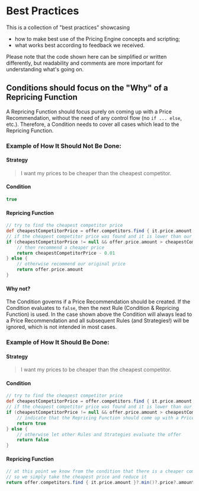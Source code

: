 # Best Practices

This is a collection of "best practices" showcasing
* how to make best use of the Pricing Engine concepts and scripting;
* what works best according to feedback we received.

Please note that the code shown here can be simplified or written differently, but readability and comments are more important for understanding what's going on.

## Conditions should focus on the "Why" of a Repricing Function

A Repricing Function should focus purely on coming up with a Price Recommendation, without the need of any control flow (no `if ... else`, etc.). Therefore, a Condition needs to cover all cases which lead to the Repricing Function.

### Example of How It Should Not Be Done:

#### Strategy

> I want my prices to be cheaper than the cheapest competitor.

#### Condition

```groovy
true
```

#### Repricing Function

```groovy
// try to find the cheapest competitor price
def cheapestCompetitorPrice = offer.competitors.find { it.price.amount }?.min()?.price?.amount
// if the cheapest competitor price was found and it is lower than our offer price
if (cheapestCompetitorPrice != null && offer.price.amount > cheapestCompetitorPrice) {
    // then recommend a cheaper price
    return cheapestCompetitorPrice - 0.01
} else {
    // otherwise recommend our original price
    return offer.price.amount
}
```

#### Why not?

The Condition governs if a Price Recommendation should be created. If the Condition evaluates to `false`, then the
next Rule (Condition & Repricing Function) is used. In the case shown above the Condition will always lead to a Price
Recommendation and all subsequent Rules (and Strategies!) will be ignored, which is not intended in most cases.

### Example of How It Should Be Done:

#### Strategy

> I want my prices to be cheaper than the cheapest competitor.

#### Condition

```groovy
// try to find the cheapest competitor price
def cheapestCompetitorPrice = offer.competitors.find { it.price.amount }?.min()?.price?.amount
// if the cheapest competitor price was found and it is lower than our offer price
if (cheapestCompetitorPrice != null && offer.price.amount > cheapestCompetitorPrice) {
    // indicate that the Repricing Function should come up with a Price Recommendation
    return true
} else {
    // otherwise let other Rules and Strategies evaluate the offer
    return false
}
```

#### Repricing Function

```groovy
// at this point we know from the condition that there is a cheaper competitor
// so we simply take the cheapest price and reduce it
return offer.competitors.find { it.price.amount }?.min()?.price?.amount - 0.01
```
